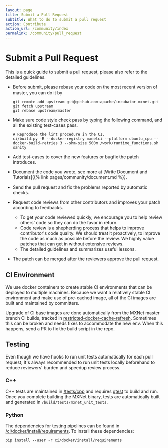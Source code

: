 ```yaml
---
layout: page
title: Submit a Pull Request
subtitle: What to do to submit a pull request
action: Contribute
action_url: /community/index
permalink: /community/pull_request
---
```

<!--- Licensed to the Apache Software Foundation (ASF) under one -->
<!--- or more contributor license agreements.  See the NOTICE file -->
<!--- distributed with this work for additional information -->
<!--- regarding copyright ownership.  The ASF licenses this file -->
<!--- to you under the Apache License, Version 2.0 (the -->
<!--- "License"); you may not use this file except in compliance -->
<!--- with the License.  You may obtain a copy of the License at -->

<!---   http://www.apache.org/licenses/LICENSE-2.0 -->

<!--- Unless required by applicable law or agreed to in writing, -->
<!--- software distributed under the License is distributed on an -->
<!--- "AS IS" BASIS, WITHOUT WARRANTIES OR CONDITIONS OF ANY -->
<!--- KIND, either express or implied.  See the License for the -->
<!--- specific language governing permissions and limitations -->
<!--- under the License. -->

Submit a Pull Request
=====================

This is a quick guide to submit a pull request, please also refer to the
detailed guidelines.

-   Before submit, please rebase your code on the most recent version of
    master, you can do it by

    ``` {.bash}
    git remote add upstream git@github.com:apache/incubator-mxnet.git
    git fetch upstream
    git rebase upstream/master
    ```

-   Make sure code style check pass by typing the following command, and
    all the existing test-cases pass.

    ``` {.bash}
    # Reproduce the lint procedure in the CI.
    ci/build.py -R --docker-registry mxnetci --platform ubuntu_cpu --docker-build-retries 3 --shm-size 500m /work/runtime_functions.sh sanity
    ```

-   Add test-cases to cover the new features or bugfix the patch
    introduces.

-   Document the code you wrote, see more at [Write Document and Tutorials]({% link pages/community/document.md %}).

-   Send the pull request and fix the problems reported by automatic
    checks.

-   Request code reviews from other contributors and improves your patch
    according to feedbacks.

    -   To get your code reviewed quickly, we encourage you to help
        review others\' code so they can do the favor in return.
    -   Code review is a shepherding process that helps to improve
        contributor\'s code quality. We should treat it proactively, to
        improve the code as much as possible before the review. We
        highly value patches that can get in without extensive reviews.
    -   The detailed guidelines and summarizes useful lessons.

-   The patch can be merged after the reviewers approve the pull
    request.

CI Environment
--------------

We use docker containers to create stable CI environments that can be
deployed to multiple machines. Because we want a relatively stable CI
environment and make use of pre-cached image, all of the CI images are
built and maintained by committers.

Upgrade of CI base images are done automatically from the MXNet master branch
CI builds, tracked in [restricted-docker-cache-refresh](https://jenkins.mxnet-ci.amazon-ml.com/blue/organizations/jenkins/restricted-docker-cache-refresh/activity).
Sometimes this can be broken and needs fixes to accommodate
the new env. When this happens, send a PR to fix the build script in the repo.

Testing
-------

Even though we have hooks to run unit tests automatically for each pull
request, It\'s always recommended to run unit tests locally beforehand
to reduce reviewers\' burden and speedup review process.

### C++

C++ tests are maintained in [/tests/cpp](https://github.com/apache/incubator-mxnet/tree/master/tests/cpp) and requires [gtest](https://github.com/google/googletest) to build and run. Once you complete building the MXNet binary, tests are automatically built and generated in `/build/tests/mxnet_unit_tests`.

### Python

The dependencies for testing pipelines can be found in [/ci/docker/install/requirements](https://github.com/apache/incubator-mxnet/blob/master/ci/docker/install/requirements). To install these dependencies:

``` {.bash}
pip install --user -r ci/docker/install/requirements
```

<script defer src="https://use.fontawesome.com/releases/v5.0.12/js/all.js" integrity="sha384-Voup2lBiiyZYkRto2XWqbzxHXwzcm4A5RfdfG6466bu5LqjwwrjXCMBQBLMWh7qR" crossorigin="anonymous"></script>
<script async defer src="https://buttons.github.io/buttons.js"></script>
<script src="https://apis.google.com/js/platform.js"></script>
